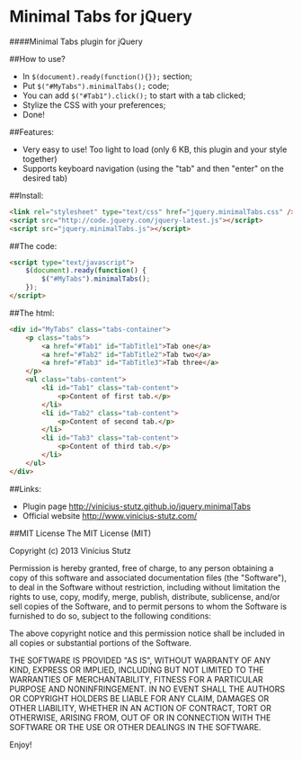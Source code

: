 # Minimal Tabs for jQuery

####Minimal Tabs plugin for jQuery

##How to use?
- In `$(document).ready(function(){});` section;
- Put `$("#MyTabs").minimalTabs();` code;
- You can add `$("#Tab1").click();` to start with a tab clicked;
- Stylize the CSS with your preferences;
- Done!

##Features:
- Very easy to use! Too light to load (only 6 KB, this plugin and your style together)
- Supports keyboard navigation (using the "tab" and then "enter" on the desired tab)
 
##Install:
```html
<link rel="stylesheet" type="text/css" href="jquery.minimalTabs.css" />
<script src="http://code.jquery.com/jquery-latest.js"></script>
<script src="jquery.minimalTabs.js"></script>
```
##The code:
```html
<script type="text/javascript">
    $(document).ready(function() {
        $("#MyTabs").minimalTabs();
    });
</script>
```
##The html:
```html
<div id="MyTabs" class="tabs-container">
    <p class="tabs">
        <a href="#Tab1" id="TabTitle1">Tab one</a>
        <a href="#Tab2" id="TabTitle2">Tab two</a>
        <a href="#Tab3" id="TabTitle3">Tab three</a>
    </p>
    <ul class="tabs-content">
        <li id="Tab1" class="tab-content">
            <p>Content of first tab.</p>
        </li>
        <li id="Tab2" class="tab-content">
            <p>Content of second tab.</p>
        </li>
        <li id="Tab3" class="tab-content">
            <p>Content of third tab.</p>
        </li>
    </ul>
</div>
```
##Links:
- Plugin page <http://vinicius-stutz.github.io/jquery.minimalTabs>
- Official website <http://www.vinicius-stutz.com/>

##MIT License
The MIT License (MIT)

Copyright (c) 2013 Vinícius Stutz

Permission is hereby granted, free of charge, to any person obtaining a copy
of this software and associated documentation files (the "Software"), to deal
in the Software without restriction, including without limitation the rights
to use, copy, modify, merge, publish, distribute, sublicense, and/or sell
copies of the Software, and to permit persons to whom the Software is
furnished to do so, subject to the following conditions:

The above copyright notice and this permission notice shall be included in all
copies or substantial portions of the Software.

THE SOFTWARE IS PROVIDED "AS IS", WITHOUT WARRANTY OF ANY KIND, EXPRESS OR
IMPLIED, INCLUDING BUT NOT LIMITED TO THE WARRANTIES OF MERCHANTABILITY,
FITNESS FOR A PARTICULAR PURPOSE AND NONINFRINGEMENT. IN NO EVENT SHALL THE
AUTHORS OR COPYRIGHT HOLDERS BE LIABLE FOR ANY CLAIM, DAMAGES OR OTHER
LIABILITY, WHETHER IN AN ACTION OF CONTRACT, TORT OR OTHERWISE, ARISING FROM,
OUT OF OR IN CONNECTION WITH THE SOFTWARE OR THE USE OR OTHER DEALINGS IN THE
SOFTWARE.

Enjoy!
